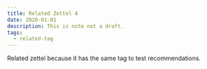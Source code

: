 ```yaml
---
title: Related Zettel 4
date: 2020-01-01
description: This is note not a draft.
tags:
  - related-tag
---
```


Related zettel because it has the same tag to test recommendations.
